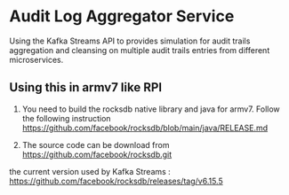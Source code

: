 # Audit Log Aggregator Service

Using the Kafka Streams API to provides simulation for audit trails aggregation and cleansing on multiple audit trails entries from different microservices.

## Using this in armv7 like RPI

1. You need to build the rocksdb native library and java for armv7. Follow the following instruction
https://github.com/facebook/rocksdb/blob/main/java/RELEASE.md

2. The source code can be download from 
https://github.com/facebook/rocksdb.git

the current version used by Kafka Streams : https://github.com/facebook/rocksdb/releases/tag/v6.15.5
